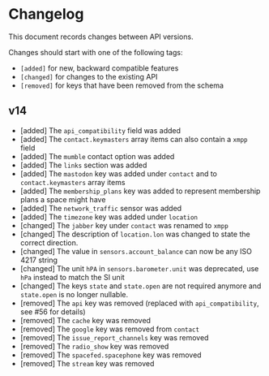 # Changelog

This document records changes between API versions.

Changes should start with one of the following tags:

- `[added]` for new, backward compatible features
- `[changed]` for changes to the existing API
- `[removed]` for keys that have been removed from the schema

## v14

- [added] The `api_compatibility` field was added
- [added] The `contact.keymasters` array items can also contain a `xmpp` field
- [added] The `mumble` contact option was added
- [added] The `links` section was added
- [added] The `mastodon` key was added under `contact` and to `contact.keymasters` array items
- [added] The `membership_plans` key was added to represent membership plans a space might have
- [added] The `network_traffic` sensor was added
- [added] The `timezone` key was added under `location`
- [changed] The `jabber` key under `contact` was renamed to `xmpp`
- [changed] The description of `location.lon` was changed to state the correct direction.
- [changed] The value in `sensors.account_balance` can now be any ISO 4217 string
- [changed] The unit `hPA` in `sensors.barometer.unit` was deprecated, use `hPa` instead to match the SI unit
- [changed] The keys `state` and `state.open` are not required anymore and `state.open` is no longer nullable.
- [removed] The `api` key was removed (replaced with `api_compatibility`, see #56 for details)
- [removed] The `cache` key was removed
- [removed] The `google` key was removed from `contact`
- [removed] The `issue_report_channels` key was removed
- [removed] The `radio_show` key was removed
- [removed] The `spacefed.spacephone` key was removed
- [removed] The `stream` key was removed
